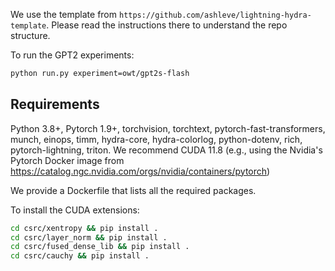 We use the template from `https://github.com/ashleve/lightning-hydra-template`.
Please read the instructions there to understand the repo structure.

To run the GPT2 experiments:
```sh
python run.py experiment=owt/gpt2s-flash
```

## Requirements

Python 3.8+, Pytorch 1.9+, torchvision, torchtext, pytorch-fast-transformers, munch, einops, timm, hydra-core, hydra-colorlog, python-dotenv, rich, pytorch-lightning, triton.
We recommend CUDA 11.8 (e.g., using the Nvidia's Pytorch Docker image from https://catalog.ngc.nvidia.com/orgs/nvidia/containers/pytorch)

We provide a Dockerfile that lists all the required packages.

To install the CUDA extensions:
```sh
cd csrc/xentropy && pip install .
cd csrc/layer_norm && pip install .
cd csrc/fused_dense_lib && pip install .
cd csrc/cauchy && pip install .
```
